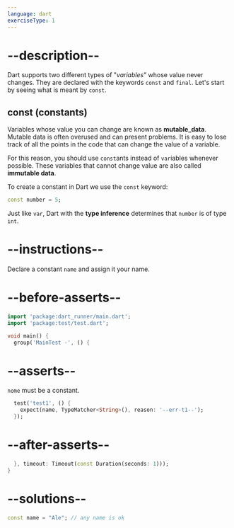 ```yaml
---
language: dart
exerciseType: 1
---
```


# --description--

Dart supports two different types of "_variables_" whose value never changes. They are declared with the keywords `const` and `final`.
Let's start by seeing what is meant by `const`.

## const (constants)

Variables whose value you can change are known as __mutable_data__. Mutable data is often overused and can present problems. It is easy to lose track of all the points in the code that can change the value of a variable.

For this reason, you should use `const`ants instead of `var`iables whenever possible. These variables that cannot change value are also called __immutable data__.

To create a constant in Dart we use the `const` keyword:

```dart
const number = 5;
```

Just like `var`, Dart with the __type inference__ determines that `number` is of type `int`.

# --instructions--

Declare a constant `name` and assign it your name.

# --before-asserts--

```dart
import 'package:dart_runner/main.dart';
import 'package:test/test.dart';

void main() {
  group('MainTest -', () {
```

# --asserts--

`nome` must be a constant.

```dart
  test('test1', () {
    expect(name, TypeMatcher<String>(), reason: '--err-t1--');
  });
```

# --after-asserts--

```dart
  }, timeout: Timeout(const Duration(seconds: 1)));
}
```

# --solutions--

```dart
const name = "Ale"; // any name is ok
```
